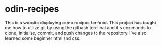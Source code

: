 # odin-recipes
This is a website displaying some recipes for food. This project has taught me how to utilize git by using the gitbash terminal and it's commands to clone, initialize, commit, and push changes to the repository. I've also learned some beginner html and css.